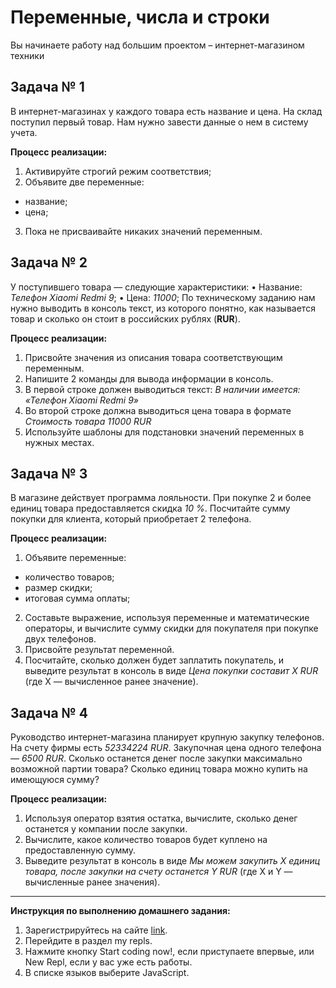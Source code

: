 # Переменные, числа и строки
 
Вы начинаете работу над большим проектом – интернет-магазином техники

## Задача № 1

В интернет-магазинах у каждого товара есть название и цена.
На склад поступил первый товар. Нам нужно завести данные о нем в систему учета.

**Процесс реализации:**
1.	Активируйте строгий режим соответствия;
2.	Объявите две переменные:
- название;
- цена;
3.	Пока не присваивайте никаких значений переменным.

## Задача № 2

У поступившего товара — следующие характеристики:
•	Название: *Телефон Xiaomi Redmi 9*;
•	Цена: *11000*;
По техническому заданию нам нужно выводить в консоль текст, из которого понятно, как называется товар и сколько он стоит в российских рублях (**RUR**).

**Процесс реализации:**
1.	Присвойте значения из описания товара соответствующим переменным.
2.	Напишите 2 команды для вывода информации в консоль.
3.	В первой строке должен выводиться текст: *В наличии имеется: «Телефон Xiaomi Redmi 9»*
4.	Во второй строке должна выводиться цена товара в формате *Стоимость товара 11000 RUR*
5.	Используйте шаблоны для подстановки значений переменных в нужных местах.

## Задача № 3

В магазине действует программа лояльности. При покупке 2 и более единиц товара предоставляется скидка *10 %*. Посчитайте сумму покупки для клиента, который приобретает 2 телефона.

**Процесс реализации:**
1.	Объявите переменные:
- количество товаров;
- размер скидки;
- итоговая сумма оплаты;
2.	Составьте выражение, используя переменные и математические операторы, и вычислите сумму скидки для покупателя при покупке двух телефонов.
3.	Присвойте результат переменной.
4.	Посчитайте, сколько должен будет заплатить покупатель, и выведите результат в консоль в виде *Цена покупки составит X RUR* (где Х — вычисленное ранее значение).

## Задача № 4

Руководство интернет-магазина планирует крупную закупку телефонов. На счету фирмы есть *52334224 RUR*. Закупочная цена одного телефона — *6500 RUR*. Сколько останется денег после закупки максимально возможной партии товара? Сколько единиц товара можно купить на имеющуюся сумму?

**Процесс реализации:**
1.	Используя оператор взятия остатка, вычислите, сколько денег останется у компании после закупки.
2.	Вычислите, какое количество товаров будет куплено на предоставленную сумму.
3.	Выведите результат в консоль в виде *Мы можем закупить X единиц товара, после закупки на счету останется Y RUR* (где Х и Y — вычисленные ранее значения).
---
**Инструкция по выполнению домашнего задания:**
1.	Зарегистрируйтесь на сайте [link](Repl.IT).
2.	Перейдите в раздел my repls.
3.	Нажмите кнопку Start coding now!, если приступаете впервые, или New Repl, если у вас уже есть работы.
4.	В списке языков выберите JavaScript.
